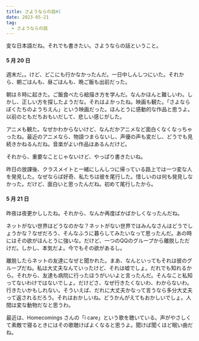 ```yaml
---
title: さようならの話#1
date: 2023-05-21
tag:
  - さようならの話
---
```

変な日本語だね。それでも書きたい。さようならの話ということ。

#### 5 月 20 日

週末だ。。けど、どこにも行かなかったんだ。一日中しんしつにいた。それから、朝ごはんも、昼ごはんも、晩ご飯も出前だった。

朝は８時に起きた。ご飯食べたら絵描き方を学んだ。なんかほんと難しいわ。しかし、正しい方を探したようだな。それはよかったね。映画も観た。「さよならぼくたちのようちえん」という映画だった。ほんとうに感動的な作品と思うよ。以前のともだちおもいだして、悲しい感じがした。

アニメも観た。なぜかわからないけど、なんだかアニメなど面白くなくなっちゃったね。最近のアニメなら、物語つまらないし、声優の声も変だし、どうでも見続きかねるんだね。音楽がよい作品はあるんだけど。

それから、重要なことじゃないけど、やっぱり書きたいね。

昨日の放課後、クラスメイトと一緒にしんしつに帰っている路上では一つ変な人を発見した。なぜならば好奇、私たちは彼を尾行した。惜しいのは何も発見しなかった。だけど、面白いと思ったんだね。初めて尾行したから。

#### 5 月 21 日

昨夜は夜更かししたね。それから、なんか再度ばかばかしくなったんだね。

ネットがない世界はどうなのかな？ネットがない世界ではみんなさんはどうでしょうかな？なぜだろう、そんなふうに暮らしてみたいなって思ったんだ。あの時にはその欲がほんとうに強いな。だけど、一つのQQのグループから離脱しただけだ。しかし、本気だよ。今でもその欲があるし。

離脱したらネットの友達になぜと聞かれた。まあ、なんといってもそれは彼のグループだね。私は大丈夫なんていったけど、それは嘘でしょ。だれでも知れるから。それから、友達も病院に行ったほうがいいよと言ったんだ。そんなこと私知ってないわけではないでしょ。だけどさ、なぜ行きたくないわ、わからないわ。行きたいかもしれない。そういえば、だれに大丈夫かなって言うなら多分大丈夫って返されるだろう。それはおかしいね。どうかんがえてもおかしいでしょ。人間は変な動物だなと思うわ。

最近は、Homecomings さんの「i care」という歌を聴いている。声がやさしくて素敵で寝るときにはその歌聴けばよくなると思うよ。聞けば聞くほど眠い曲だね。
